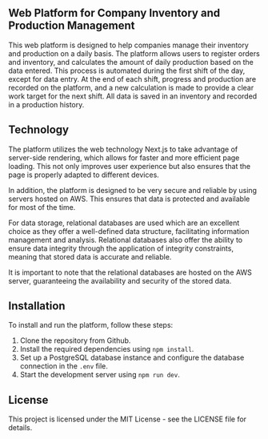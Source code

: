 Web Platform for Company Inventory and Production Management
------------------------------------------------------------

This web platform is designed to help companies manage their inventory and production on a daily basis. The platform allows users to register orders and inventory, and calculates the amount of daily production based on the data entered. This process is automated during the first shift of the day, except for data entry. At the end of each shift, progress and production are recorded on the platform, and a new calculation is made to provide a clear work target for the next shift. All data is saved in an inventory and recorded in a production history.

Technology
----------

The platform utilizes the web technology Next.js to take advantage of server-side rendering, which allows for faster and more efficient page loading. This not only improves user experience but also ensures that the page is properly adapted to different devices.

In addition, the platform is designed to be very secure and reliable by using servers hosted on AWS. This ensures that data is protected and available for most of the time.

For data storage, relational databases are used which are an excellent choice as they offer a well-defined data structure, facilitating information management and analysis. Relational databases also offer the ability to ensure data integrity through the application of integrity constraints, meaning that stored data is accurate and reliable.

It is important to note that the relational databases are hosted on the AWS server, guaranteeing the availability and security of the stored data.

Installation
------------

To install and run the platform, follow these steps:

1. Clone the repository from Github.
2. Install the required dependencies using `npm install`.
3. Set up a PostgreSQL database instance and configure the database connection in the `.env` file.
4. Start the development server using `npm run dev`.


License
-------

This project is licensed under the MIT License - see the LICENSE file for details.
